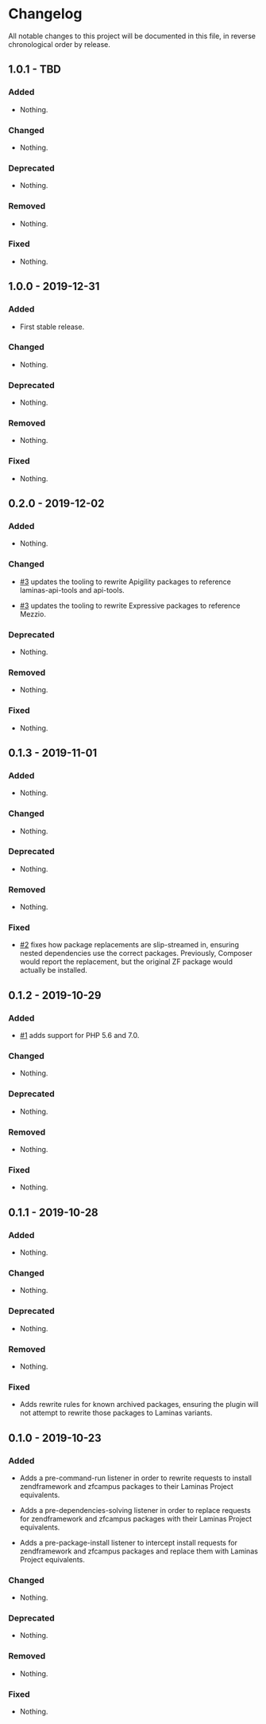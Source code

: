 # Changelog

All notable changes to this project will be documented in this file, in reverse chronological order by release.

## 1.0.1 - TBD

### Added

- Nothing.

### Changed

- Nothing.

### Deprecated

- Nothing.

### Removed

- Nothing.

### Fixed

- Nothing.

## 1.0.0 - 2019-12-31

### Added

- First stable release.

### Changed

- Nothing.

### Deprecated

- Nothing.

### Removed

- Nothing.

### Fixed

- Nothing.

## 0.2.0 - 2019-12-02

### Added

- Nothing.

### Changed

- [#3](https://github.com/laminas/laminas-dependency-plugin/pull/3) updates the tooling to rewrite Apigility packages to reference laminas-api-tools and api-tools.

- [#3](https://github.com/laminas/laminas-dependency-plugin/pull/3) updates the tooling to rewrite Expressive packages to reference Mezzio.

### Deprecated

- Nothing.

### Removed

- Nothing.

### Fixed

- Nothing.

## 0.1.3 - 2019-11-01

### Added

- Nothing.

### Changed

- Nothing.

### Deprecated

- Nothing.

### Removed

- Nothing.

### Fixed

- [#2](https://github.com/laminas/laminas-dependency-plugin/pull/2) fixes how package replacements are slip-streamed in, ensuring nested dependencies use the correct packages. Previously, Composer would report the replacement, but the original ZF package would actually be installed.

## 0.1.2 - 2019-10-29

### Added

- [#1](https://github.com/laminas/laminas-dependency-plugin/pull/1) adds support for PHP 5.6 and 7.0.

### Changed

- Nothing.

### Deprecated

- Nothing.

### Removed

- Nothing.

### Fixed

- Nothing.

## 0.1.1 - 2019-10-28

### Added

- Nothing.

### Changed

- Nothing.

### Deprecated

- Nothing.

### Removed

- Nothing.

### Fixed

- Adds rewrite rules for known archived packages, ensuring the plugin will not attempt to rewrite those packages to Laminas variants.

## 0.1.0 - 2019-10-23

### Added

- Adds a pre-command-run listener in order to rewrite requests to install zendframework and zfcampus packages to their Laminas Project equivalents.

- Adds a pre-dependencies-solving listener in order to replace requests for zendframework and zfcampus packages with their Laminas Project equivalents.

- Adds a pre-package-install listener to intercept install requests for zendframework and zfcampus packages and replace them with Laminas Project equivalents.

### Changed

- Nothing.

### Deprecated

- Nothing.

### Removed

- Nothing.

### Fixed

- Nothing.
